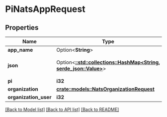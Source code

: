 # PiNatsAppRequest

## Properties

Name | Type | Description | Notes
------------ | ------------- | ------------- | -------------
**app_name** | Option<**String**> |  | [optional]
**json** | Option<[**::std::collections::HashMap<String, serde_json::Value>**](serde_json::Value.md)> | Output of `nsc describe account` | [optional]
**pi** | **i32** |  | 
**organization** | [**crate::models::NatsOrganizationRequest**](NatsOrganizationRequest.md) |  | 
**organization_user** | **i32** |  | 

[[Back to Model list]](../README.md#documentation-for-models) [[Back to API list]](../README.md#documentation-for-api-endpoints) [[Back to README]](../README.md)


